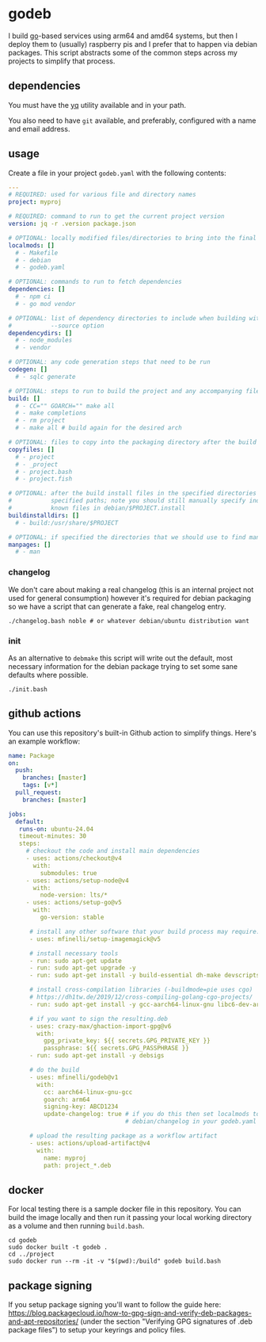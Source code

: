 # godeb

I build [go](https://go.dev)-based services using arm64 and amd64 systems, but
then I deploy them to (usually) raspberry pis and I prefer that to happen via
debian packages. This script abstracts some of the common steps across my
projects to simplify that process.

## dependencies

You must have the [yq](https://github.com/mikefarah/yq) utility available and
in your path.

You also need to have `git` available, and preferably, configured with a name
and email address.

## usage

Create a file in your project `godeb.yaml` with the following contents:

```yaml
---
# REQUIRED: used for various file and directory names
project: myproj

# REQUIRED: command to run to get the current project version
version: jq -r .version package.json

# OPTIONAL: locally modified files/directories to bring into the final build
localmods: []
  # - Makefile
  # - debian
  # - godeb.yaml

# OPTIONAL: commands to run to fetch dependencies
dependencies: []
  # - npm ci
  # - go mod vendor

# OPTIONAL: list of dependency directories to include when building with the
#           --source option
dependencydirs: []
  # - node_modules
  # - vendor

# OPTIONAL: any code generation steps that need to be run
codegen: []
  # - sqlc generate

# OPTIONAL: steps to run to build the project and any accompanying files
build: []
  # - CC="" GOARCH="" make all
  # - make completions
  # - rm project
  # - make all # build again for the desired arch

# OPTIONAL: files to copy into the packaging directory after the build
copyfiles: []
  # - project
  # - _project
  # - project.bash
  # - project.fish

# OPTIONAL: after the build install files in the specified directories to the
#           specified paths; note you should still manually specify individual,
#           known files in debian/$PROJECT.install
buildinstalldirs: []
  # - build:/usr/share/$PROJECT

# OPTIONAL: if specified the directories that we should use to find manpages
manpages: []
  # - man
```

### changelog

We don't care about making a real changelog (this is an internal project not
used for general consumption) however it's required for debian packaging so
we have a script that can generate a fake, real changelog entry.

```shell
./changelog.bash noble # or whatever debian/ubuntu distribution want
```

### init

As an alternative to `debmake` this script will write out the default, most
necessary information for the debian package trying to set some sane defaults
where possible.

```shell
./init.bash
```

## github actions

You can use this repository's built-in Github action to simplify things.
Here's an example workflow:

```yaml
name: Package
on:
  push:
    branches: [master]
    tags: [v*]
  pull_request:
    branches: [master]

jobs:
  default:
   runs-on: ubuntu-24.04
   timeout-minutes: 30
   steps:
     # checkout the code and install main dependencies
     - uses: actions/checkout@v4
       with:
         submodules: true
     - uses: actions/setup-node@v4
       with:
         node-version: lts/*
     - uses: actions/setup-go@v5
       with:
         go-version: stable

      # install any other software that your build process may require:
      - uses: mfinelli/setup-imagemagick@v5

      # install necessary tools
      - run: sudo apt-get update
      - run: sudo apt-get upgrade -y
      - run: sudo apt-get install -y build-essential dh-make devscripts

      # install cross-compilation libraries (-buildmode=pie uses cgo)
      # https://dh1tw.de/2019/12/cross-compiling-golang-cgo-projects/
      - run: sudo apt-get install -y gcc-aarch64-linux-gnu libc6-dev-arm64-cross

      # if you want to sign the resulting.deb
      - uses: crazy-max/ghaction-import-gpg@v6
        with:
          gpg_private_key: ${{ secrets.GPG_PRIVATE_KEY }}
          passphrase: ${{ secrets.GPG_PASSPHRASE }}
      - run: sudo apt-get install -y debsigs

      # do the build
      - uses: mfinelli/godeb@v1
        with:
          cc: aarch64-linux-gnu-gcc
          goarch: arm64
          signing-key: ABCD1234
          update-changelog: true # if you do this then set localmods to include
                                 # debian/changelog in your godeb.yaml

      # upload the resulting package as a workflow artifact
      - uses: actions/upload-artifact@v4
        with:
          name: myproj
          path: project_*.deb
```

## docker

For local testing there is a sample docker file in this repository. You can
build the image locally and then run it passing your local working directory
as a volume and then running `build.bash`.

```shell
cd godeb
sudo docker built -t godeb .
cd ../project
sudo docker run --rm -it -v "$(pwd):/build" godeb build.bash
```

## package signing

If you setup package signing you'll want to follow the guide here:
https://blog.packagecloud.io/how-to-gpg-sign-and-verify-deb-packages-and-apt-repositories/
(under the section "Verifying GPG signatures of .deb package files") to setup
your keyrings and policy files.
